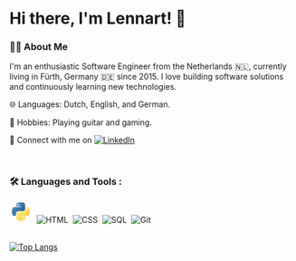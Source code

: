 # Hi there, I'm Lennart! 👋

### 🙋‍♂️ About Me
I'm an enthusiastic Software Engineer from the Netherlands 🇳🇱, currently living in Fürth, Germany 🇩🇪 since 2015. I love building software solutions and continuously learning new technologies.

🌐 Languages: Dutch, English, and German.

🎸 Hobbies: Playing guitar and gaming.

💼 Connect with me on  [![LinkedIn](https://img.shields.io/badge/linkedin-%230077B5.svg?style=for-the-badge&logo=linkedin&logoColor=white)](https://www.linkedin.com/in/lennart-zut/)

</br>

<div >
  
### :hammer_and_wrench: Languages and Tools :
<div>
  <img src="https://github.com/devicons/devicon/blob/master/icons/python/python-original.svg" title="Python" alt="Python" width="40" height="40"/>&nbsp;
  <img src="https://cdn.pixabay.com/photo/2017/08/05/11/16/logo-2582748_1280.png" title="HTML" alt="HTML" width="40" height="40"/>&nbsp;
  <img src="https://cdn.pixabay.com/photo/2017/08/05/11/16/logo-2582747_960_720.png"  title="CSS" alt="CSS" width="40" height="40"/>&nbsp;
  <img src="https://cdn-icons-png.flaticon.com/512/3161/3161158.png" title="SQL" alt="SQL" width="40" height="40"/>&nbsp;
  <img src="https://i.pinimg.com/originals/01/e5/00/01e500fca29c045d432b64f285f9c229.png" title="Git" alt="Git" width="35" height="35"/>&nbsp;
</div>

</br>

[![Top Langs](https://github-readme-stats.vercel.app/api/top-langs/?username=lennartzut&layout=compact)](https://github.com/lennartzut/github-readme-stats)


